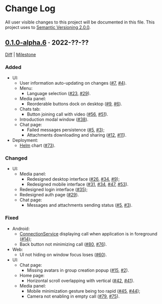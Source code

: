 Change Log
==========

All user visible changes to this project will be documented in this file. This project uses to [Semantic Versioning 2.0.0].




## [0.1.0-alpha.6] · 2022-??-??
[0.1.0-alpha.6]: /../../tree/v0.1.0-alpha.6

[Diff](/../../compare/3aa35d5bf8ba9728f54db7bf4e21425711097cda...v0.1.0-alpha.6) | [Milestone](/../../milestone/1)

### Added

- UI:
    - User information auto-updating on changes ([#7], [#4]).
    - Menu:
        - Language selection ([#23], [#29]).
    - Media panel:
        - Reorderable buttons dock on desktop ([#9], [#6]).
    - Chats tab:
        - Button joining call with video ([#56], [#51]).
    - Introduction modal window ([#38]).
    - Chat page:
        - Failed messages persistence ([#5], [#3]);
        - Attachments downloading and sharing ([#12], [#11]).
- Deployment:
    - [Helm] chart ([#73]).

### Changed

- UI:
    - Media panel:
        - Redesigned desktop interface ([#26], [#34], [#9]);
        - Redesigned mobile interface ([#31], [#34], [#47], [#53]).
    - Redesigned login interface ([#35]);
    - Redesigned auth page ([#29]).
    - Chat page:
        - Messages and attachments sending status ([#5], [#3]).

### Fixed

- Android:
    - [ConnectionService] displaying call when application is in foreground ([#14]);
    - Back button not minimizing call ([#80], [#76]).
- Web:
    - UI not hiding on window focus loses ([#60]).
- UI:
    - Chat page:
        - Missing avatars in group creation popup ([#15], [#2]).
    - Home page:
        - Horizontal scroll overlapping with vertical ([#42], [#41]).
    - Media panel:
        - Mobile minimization gesture being too rapid ([#45], [#44]);
        - Camera not enabling in empty call ([#79], [#75]).

[#2]: /../../issues/2
[#3]: /../../issues/3
[#4]: /../../issues/4
[#5]: /../../pull/5
[#6]: /../../issues/6
[#7]: /../../pull/7
[#9]: /../../pull/9
[#11]: /../../issues/11
[#12]: /../../pull/12
[#14]: /../../pull/14
[#15]: /../../pull/15
[#23]: /../../pull/23
[#26]: /../../pull/26
[#29]: /../../pull/29
[#31]: /../../pull/31
[#34]: /../../pull/34
[#35]: /../../pull/35
[#38]: /../../pull/38
[#41]: /../../issues/41
[#42]: /../../pull/42
[#44]: /../../issues/44
[#45]: /../../pull/45
[#47]: /../../pull/47
[#51]: /../../issues/51
[#53]: /../../pull/53
[#56]: /../../pull/56
[#60]: /../../pull/60
[#73]: /../../pull/73
[#75]: /../../issues/75
[#76]: /../../issues/76
[#79]: /../../pull/79
[#80]: /../../pull/80




[ConnectionService]: https://developer.android.com/reference/android/telecom/ConnectionService
[Helm]: https://helm.sh
[Semantic Versioning 2.0.0]: https://semver.org
